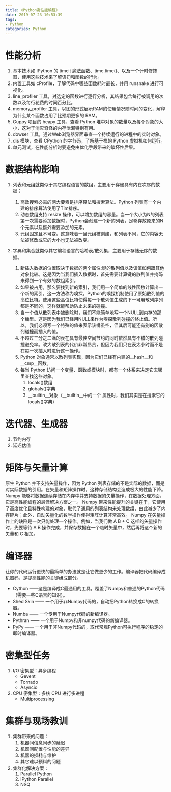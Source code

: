 ```yaml
---
title: 《Python高性能编程》
date: 2019-07-23 10:53:39
tags: 
- Python
categories: Python
---
```

# 性能分析
1. 基本技术如 IPython 的 timeit 魔法函数、time.time()、以及一个计时修饰器，使用这些技术来了解语句和函数的行为。
2. 内置工具如 cProfile，了解代码中哪些函数耗时最长，并用 runsnake 进行可视化。
3. line_profiler 工具，对选定的函数进行逐行分析，其结果包含每行被调用的次数以及每行花费的时间百分比。
4. memory_profiler 工具，以图的形式展示RAM的使用情况随时间的变化，解释为什么某个函数占用了比预期更多的 RAM。
5. Guppy 项目的 heapy 工具，查看 Python 堆中对象的数量以及每个对象的大小，这对于消灭奇怪的内存泄漏特别有用。
6. dowser 工具，通过Web浏览器界面审查一个持续运行的进程中的实时对象。
7. dis 模块，查看 CPython 的字节码，了解基于栈的 Python 虚拟机如何运行。
8. 单元测试，在性能分析时要避免由优化手段带来的破坏性后果。

# 数据结构影响
1. 列表和元组就类似于其它编程语言的数组，主要用于存储具有内在次序的数据；
    1. 高效搜索必需的两大要素是排序算法和搜索算法。Python 列表有一个内建的排序算法使用了Tim排序。
    2. 动态数组支持 resize 操作，可以增加数组的容量。当一个大小为N的列表第一次需要添加数据时，Python会创建一个新的列表，足够存放原来的N个元素以及额外需要添加的元素。
    3. 元组固定且不可变。这意味着一旦元组被创建，和列表不同，它的内容无法被修改或它的大小也无法被改变。

2. 字典和集合就类似其它编程语言的哈希表/散列集，主要用于存储无序的数据。
    1. 新插入数据的位置取决于数据的两个属性:键的散列值以及该值如何跟其他对象比较。这是因为当我们插入数据时，首先需要计算键的散列值并掩码来得到一个有效的数组索引。
    2. 如果被占用，那么要找到新的索引，我们用一个简单的线性函数计算出一个新的索引，这一方法称为嗅探。Python的嗅探机制使用了原始散列值的高位比特。使用这些高位比特使得每一个散列值生成的下一可用散列序列都是不同的，这样就能帮助防止未来的碰撞。
    3. 当一个值从散列表中被删除时，我们不能简单地写一个NULL到内存的那个桶里。这是因为我们已经用NULL来作为嗅探散列碰撞的终止值。所以，我们必须写一个特殊的值来表示该桶虽空，但其后可能还有别的因散列碰撞而插入的值。
    4. 不超过三分之二满的表在具有最佳空间节约的同时依然具有不错的散列碰撞避免率。改大散列表的代价非常昂贵，但因为我们只在表太小时而不是在每一次插入时进行这一操作。
    5. Python 对象通常以散列表实现，因为它们已经有内建的__hash__和__cmp__函数。
    6. 每当 Python 访问一个变量、函数或模块时，都有一个体系来决定它去哪里查找这些对象。
        1. locals()数组
        2. globals()字典
        3. \_\_builtin__对象（__builtin__中的一个 属性时，我们其实是在搜索它的 locals()字典）

# 迭代器、生成器
1. 节约内存
2. 延迟估值

# 矩阵与矢量计算
原生 Python 并不支持矢量操作，因为 Python 列表存储的不是实际的数据，而是对实际数据的引用。在矢量和矩阵操作时，这种存储结构会造成极大的性能下降。
Numpy 能够将数据连续存储在内存中并支持数据的矢量操作，在数据处理方面，它是高性能编程的最佳解决方案之一。
Numpy 带来性能提升的关键在于，它使用了高度优化且特殊构建的对象，取代了通用的列表结构来处理数组，由此减少了内存碎片；此外，自动矢量化的数学操作使得矩阵计算非常高效。
Numpy 在矢量操作上的缺陷是一次只能处理一个操作。例如，当我们做 A B + C 这样的矢量操作时，先要等待 A B 操作完成，并保存数据在一个临时矢量中，然后再将这个新的矢量和 C 相加。

# 编译器
让你的代码运行更快的最简单的办法就是让它做更少的工作。编译器把代码编译成机器码，是提高性能的关键组成部分。
- Cython ——这是编译成C最通用的工具，覆盖了Numpy和普通的Python代码（需要一些C语言的知识）。
- Shed Skin —— 一个用于非Numpy代码的，自动把Python转换成C的转换器。
- Numba —— 一个专用于Numpy代码的新编译器。
- Pythran —— 一个用于Numpy和非numpy代码的新编译器。
- PyPy —— 一个用于非Numpy代码的，取代常规Python可执行程序的稳定的即时编译器。

# 密集型任务
1. I/O 密集型：异步编程 
    - Gevent
    - Tornado
    - Asyncio
2. CPU 密集型：多核 CPU 进行多进程
    - Multiprocessing

# 集群与现场教训
1. 集群带来的问题：
    1. 机器间信息同步的延迟
    2. 机器间配置与性能的差异
    3. 机器的损耗与维护
    4. 其它难以预料的问题
2. 集群化解决方案：
    1. Parallel Python
    2. IPython Parallel 
    3. NSQ